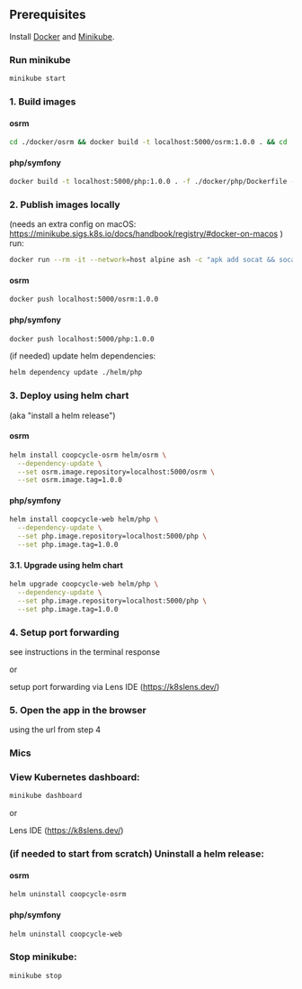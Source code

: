 ## Prerequisites

Install [Docker](https://www.docker.com/) and [Minikube](https://minikube.sigs.k8s.io/docs/start/).

### Run minikube

```sh
minikube start
```

### 1. Build images

#### osrm
```sh
cd ./docker/osrm && docker build -t localhost:5000/osrm:1.0.0 . && cd ../..
```

#### php/symfony
```sh
docker build -t localhost:5000/php:1.0.0 . -f ./docker/php/Dockerfile --target frankenphp_prod
```


### 2. Publish images locally

(needs an extra config on macOS: https://minikube.sigs.k8s.io/docs/handbook/registry/#docker-on-macos ) run:

```sh
docker run --rm -it --network=host alpine ash -c "apk add socat && socat TCP-LISTEN:5000,reuseaddr,fork TCP:$(minikube ip):5000"
```

#### osrm
```sh
docker push localhost:5000/osrm:1.0.0
```

#### php/symfony
```sh
docker push localhost:5000/php:1.0.0
```

(if needed) update helm dependencies:

```sh
helm dependency update ./helm/php
```

### 3. Deploy using helm chart

(aka "install a helm release")

#### osrm
```sh
helm install coopcycle-osrm helm/osrm \
  --dependency-update \
  --set osrm.image.repository=localhost:5000/osrm \
  --set osrm.image.tag=1.0.0
```

#### php/symfony
```sh
helm install coopcycle-web helm/php \
  --dependency-update \
  --set php.image.repository=localhost:5000/php \
  --set php.image.tag=1.0.0
```

#### 3.1. Upgrade using helm chart

```sh
helm upgrade coopcycle-web helm/php \
  --dependency-update \
  --set php.image.repository=localhost:5000/php \
  --set php.image.tag=1.0.0
```

### 4. Setup port forwarding

see instructions in the terminal response

or

setup port forwarding via Lens IDE (https://k8slens.dev/)

### 5. Open the app in the browser

using the url from step 4


### Mics

### View Kubernetes dashboard:

```sh
minikube dashboard
```

or

Lens IDE (https://k8slens.dev/)

### (if needed to start from scratch) Uninstall a helm release:

#### osrm
```sh
helm uninstall coopcycle-osrm
```

#### php/symfony
```sh
helm uninstall coopcycle-web
```

### Stop minikube:

```sh
minikube stop
```
